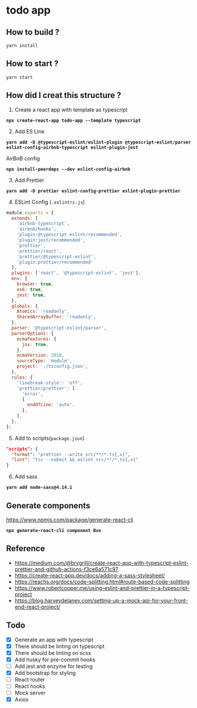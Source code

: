# todo app

## How to build ?

`yarn install`

## How to start ?

`yarn start`

## How did I creat this structure ?

1. Create a react app with template as typescript

**`npx create-react-app todo-app --template typescript`**

2. Add ES Line

**`yarn add -D @typescript-eslint/eslint-plugin @typescript-eslint/parser eslint-config-airbnb-typescript eslint-plugin-jest`**

AirBnB config

**`npx install-peerdeps --dev eslint-config-airbnb`**

3. Add Prettier

**`yarn add -D prettier eslint-config-prettier eslint-plugin-prettier`**

4. ESLint Config (`.eslintrc.js`)

```javascript
module.exports = {
  extends: [
    'airbnb-typescript',
    'airbnb/hooks',
    'plugin:@typescript-eslint/recommended',
    'plugin:jest/recommended',
    'prettier',
    'prettier/react',
    'prettier/@typescript-eslint',
    'plugin:prettier/recommended'
  ],
  plugins: ['react', '@typescript-eslint', 'jest'],
  env: {
    browser: true,
    es6: true,
    jest: true,
  },
  globals: {
    Atomics: 'readonly',
    SharedArrayBuffer: 'readonly',
  },
  parser: '@typescript-eslint/parser',
  parserOptions: {
    ecmaFeatures: {
      jsx: true,
    },
    ecmaVersion: 2018,
    sourceType: 'module',
    project: './tsconfig.json',
  },
  rules: {
    'linebreak-style': 'off',
    'prettier/prettier': [
      'error',
      {
        endOfLine: 'auto',
      },
    ],
  },
};
```

5. Add to scripts(`package.json`)

```json
"scripts": {
  "format": "prettier --write src/**/*.ts{,x}",
  "lint": "tsc --noEmit && eslint src/**/*.ts{,x}"
}

```

6. Add sass

**`yarn add node-sass@4.14.1`**


## Generate components

https://www.npmjs.com/package/generate-react-cli

**`npx generate-react-cli component Box`**

## Reference

- https://medium.com/@brygrill/create-react-app-with-typescript-eslint-prettier-and-github-actions-f3ce6a571c97
- https://create-react-app.dev/docs/adding-a-sass-stylesheet/
- https://reactjs.org/docs/code-splitting.html#route-based-code-splitting
- https://www.robertcooper.me/using-eslint-and-prettier-in-a-typescript-project
- https://blog.harveydelaney.com/setting-up-a-mock-api-for-your-front-end-react-project/

## Todo

- [x] Generate an app with typescript
- [x] There should be linting on typescript
- [x] There should be linting on scss
- [x] Add husky for pre-commit hooks
- [ ] Add jest and enzyme for testing
- [x] Add bootstrap for styling 
- [ ] React router
- [ ] React hooks
- [ ] Mock server
- [x] Axios

